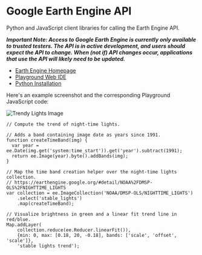 Google Earth Engine API
=======================

Python and JavaScript client libraries for calling the Earth Engine API.

_**Important Note: Access to Google Earth Engine is currently only available to
trusted testers. The API is in active development, and users should expect the
API to change.  When (not if) API changes occur, applications that use the API
will likely need to be updated.**_

- [Earth Engine Homepage](https://earthengine.google.org/)
- [Playground Web IDE](https://ee-api.appspot.com/)
- [Python Installation](python/README.md)

Here's an example screenshot and the corresponding Playground JavaScript code:

![Trendy Lights Image](https://raw.github.com/google/earthengine-api/master/trendy-lights.png)

    // Compute the trend of night-time lights.

    // Adds a band containing image date as years since 1991.
    function createTimeBand(img) {
      var year = ee.Date(img.get('system:time_start')).get('year').subtract(1991);
      return ee.Image(year).byte().addBands(img);
    }

    // Map the time band creation helper over the night-time lights collection.
    // https://earthengine.google.org/#detail/NOAA%2FDMSP-OLS%2FNIGHTTIME_LIGHTS
    var collection = ee.ImageCollection('NOAA/DMSP-OLS/NIGHTTIME_LIGHTS')
        .select('stable_lights')
        .map(createTimeBand);

    // Visualize brightness in green and a linear fit trend line in red/blue.
    Map.addLayer(
        collection.reduce(ee.Reducer.linearFit()),
        {min: 0, max: [0.18, 20, -0.18], bands: ['scale', 'offset', 'scale']},
        'stable lights trend');
